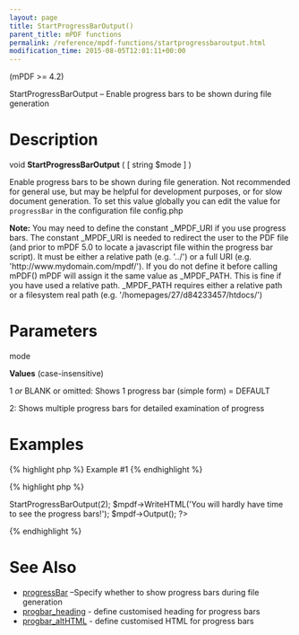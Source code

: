 ```yaml
---
layout: page
title: StartProgressBarOutput()
parent_title: mPDF functions
permalink: /reference/mpdf-functions/startprogressbaroutput.html
modification_time: 2015-08-05T12:01:11+00:00
---
```


<p>(mPDF &gt;= 4.2)</p>
<p>StartProgressBarOutput – Enable progress bars to be shown during file generation</p>

# Description

<p class="manual_block">void <b>StartProgressBarOutput</b> ( [ string <span class="parameter">$mode</span> ] )</p>
<p>Enable progress bars to be shown during file generation. Not recommended for general use, but may be helpful for development purposes, or for slow document generation. To set this value globally you can edit the value for <code>progressBar</code> in the configuration file <span class="filename">config.php</span></p>

<div class="alert alert-info" role="alert"><strong>Note:</strong> You may need to define the constant _MPDF_URI if you use progress bars. The constant _MPDF_URI is needed to redirect the user to the PDF file (and prior to mPDF 5.0 to locate a javascript file within the progress bar script). It must be either a relative path (e.g. '../') or a full URI (e.g. 'http://www.mydomain.com/mpdf/'). If you do not define it before calling mPDF() mPDF will assign it the same value as _MPDF_PATH. This is fine if you have used a relative path. _MPDF_PATH requires either a relative path or a filesystem real path (e.g. '/homepages/27/d84233457/htdocs/')</div>

# Parameters

<p class="manual_param_dt"><span class="parameter">mode</span></p>
<p class="manual_param_dd"><b>Values</b> (case-insensitive)

1 <i>or</i> <span class="smallblock">BLANK</span>&nbsp;or omitted: Shows 1 progress bar (simple form) = <span class="smallblock">DEFAULT</span>

2: Shows multiple progress bars for detailed examination of progress</p>

# Examples

{% highlight php %}
Example #1
{% endhighlight %}

{% highlight php %}
<?php

<?php

define('_MPDF_URI','../');     // must be  a relative or absolute URI - not a file system path

$mpdf=new mPDF();

$mpdf->StartProgressBarOutput(2);

$mpdf->WriteHTML('You will hardly have time to see the progress bars!');

$mpdf->Output();

?>
{% endhighlight %}

# See Also

<ul>
<li class="manual_boxlist"><a href="{{ "/reference/mpdf-variables/progressbar.html" | prepend: site.baseurl }}">progressBar</a> –Specify whether to show progress bars during file generation</li>
<li class="manual_boxlist"><a href="{{ "/reference/mpdf-variables/progbar-heading.html" | prepend: site.baseurl }}">progbar_heading</a> - define customised heading for progress bars</li>
<li class="manual_boxlist"><a href="{{ "/reference/mpdf-variables/progbar-althtml.html" | prepend: site.baseurl }}">progbar_altHTML</a> - define customised HTML for progress bars

</li>
</ul>

